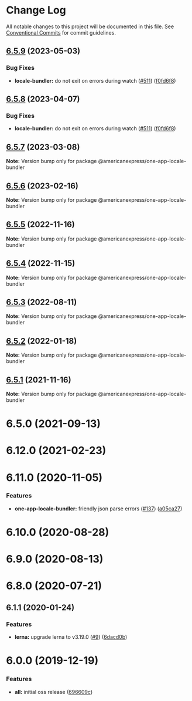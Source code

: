 # Change Log

All notable changes to this project will be documented in this file.
See [Conventional Commits](https://conventionalcommits.org) for commit guidelines.

## [6.5.9](https://github.com/americanexpress/one-app-cli/compare/@americanexpress/one-app-locale-bundler@6.5.7...@americanexpress/one-app-locale-bundler@6.5.9) (2023-05-03)


### Bug Fixes

* **locale-bundler:** do not exit on errors during watch ([#511](https://github.com/americanexpress/one-app-cli/issues/511)) ([f0fd6f8](https://github.com/americanexpress/one-app-cli/commit/f0fd6f8da23a6f7b9e2e1973aea559e5b53b4c1e))





## [6.5.8](https://github.com/americanexpress/one-app-cli/compare/@americanexpress/one-app-locale-bundler@6.5.7...@americanexpress/one-app-locale-bundler@6.5.8) (2023-04-07)


### Bug Fixes

* **locale-bundler:** do not exit on errors during watch ([#511](https://github.com/americanexpress/one-app-cli/issues/511)) ([f0fd6f8](https://github.com/americanexpress/one-app-cli/commit/f0fd6f8da23a6f7b9e2e1973aea559e5b53b4c1e))





## [6.5.7](https://github.com/americanexpress/one-app-cli/compare/@americanexpress/one-app-locale-bundler@6.5.3...@americanexpress/one-app-locale-bundler@6.5.7) (2023-03-08)

**Note:** Version bump only for package @americanexpress/one-app-locale-bundler





## [6.5.6](https://github.com/americanexpress/one-app-cli/compare/@americanexpress/one-app-locale-bundler@6.5.3...@americanexpress/one-app-locale-bundler@6.5.6) (2023-02-16)

**Note:** Version bump only for package @americanexpress/one-app-locale-bundler





## [6.5.5](https://github.com/americanexpress/one-app-cli/compare/@americanexpress/one-app-locale-bundler@6.5.3...@americanexpress/one-app-locale-bundler@6.5.5) (2022-11-16)

**Note:** Version bump only for package @americanexpress/one-app-locale-bundler





## [6.5.4](https://github.com/americanexpress/one-app-cli/compare/@americanexpress/one-app-locale-bundler@6.5.3...@americanexpress/one-app-locale-bundler@6.5.4) (2022-11-15)

**Note:** Version bump only for package @americanexpress/one-app-locale-bundler





## [6.5.3](https://github.com/americanexpress/one-app-cli/compare/@americanexpress/one-app-locale-bundler@6.5.2...@americanexpress/one-app-locale-bundler@6.5.3) (2022-08-11)

**Note:** Version bump only for package @americanexpress/one-app-locale-bundler





## [6.5.2](https://github.com/americanexpress/one-app-cli/compare/@americanexpress/one-app-locale-bundler@6.12.0...@americanexpress/one-app-locale-bundler@6.5.2) (2022-01-18)

**Note:** Version bump only for package @americanexpress/one-app-locale-bundler





## [6.5.1](https://github.com/americanexpress/one-app-cli/compare/@americanexpress/one-app-locale-bundler@6.12.0...@americanexpress/one-app-locale-bundler@6.5.1) (2021-11-16)

**Note:** Version bump only for package @americanexpress/one-app-locale-bundler





# 6.5.0 (2021-09-13)



# 6.12.0 (2021-02-23)



# 6.11.0 (2020-11-05)


### Features

* **one-app-locale-bundler:** friendly json parse errors ([#137](https://github.com/americanexpress/one-app-cli/issues/137)) ([a05ca27](https://github.com/americanexpress/one-app-cli/commit/a05ca27698b1a2d8a38d2ea5e086961d046dd96e))



# 6.10.0 (2020-08-28)



# 6.9.0 (2020-08-13)



# 6.8.0 (2020-07-21)



## 6.1.1 (2020-01-24)


### Features

* **lerna:** upgrade lerna to v3.19.0 ([#9](https://github.com/americanexpress/one-app-cli/issues/9)) ([6dacd0b](https://github.com/americanexpress/one-app-cli/commit/6dacd0b8848d1f1045aff36fde2f0d441d0d49a2))



# 6.0.0 (2019-12-19)


### Features

* **all:** initial oss release ([696609c](https://github.com/americanexpress/one-app-cli/commit/696609c702b128ba0339064173ac328ce8c00766))
